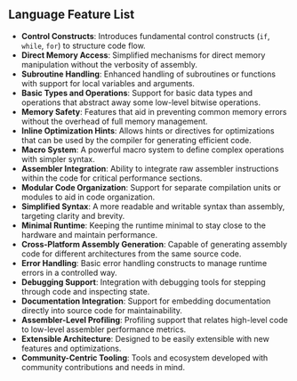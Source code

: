 ## Language Feature List

- **Control Constructs**: Introduces fundamental control constructs (`if`, `while`, `for`) to structure code flow.
- **Direct Memory Access**: Simplified mechanisms for direct memory manipulation without the verbosity of assembly.
- **Subroutine Handling**: Enhanced handling of subroutines or functions with support for local variables and arguments.
- **Basic Types and Operations**: Support for basic data types and operations that abstract away some low-level bitwise operations.
- **Memory Safety**: Features that aid in preventing common memory errors without the overhead of full memory management.
- **Inline Optimization Hints**: Allows hints or directives for optimizations that can be used by the compiler for generating efficient code.
- **Macro System**: A powerful macro system to define complex operations with simpler syntax.
- **Assembler Integration**: Ability to integrate raw assembler instructions within the code for critical performance sections.
- **Modular Code Organization**: Support for separate compilation units or modules to aid in code organization.
- **Simplified Syntax**: A more readable and writable syntax than assembly, targeting clarity and brevity.
- **Minimal Runtime**: Keeping the runtime minimal to stay close to the hardware and maintain performance.
- **Cross-Platform Assembly Generation**: Capable of generating assembly code for different architectures from the same source code.
- **Error Handling**: Basic error handling constructs to manage runtime errors in a controlled way.
- **Debugging Support**: Integration with debugging tools for stepping through code and inspecting state.
- **Documentation Integration**: Support for embedding documentation directly into source code for maintainability.
- **Assembler-Level Profiling**: Profiling support that relates high-level code to low-level assembler performance metrics.
- **Extensible Architecture**: Designed to be easily extensible with new features and optimizations.
- **Community-Centric Tooling**: Tools and ecosystem developed with community contributions and needs in mind.
